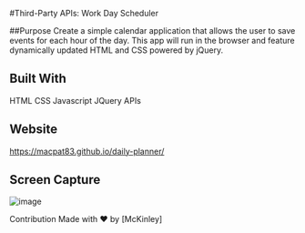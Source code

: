 #Third-Party APIs: Work Day Scheduler

##Purpose
Create a simple calendar application that allows the user to save events for each hour of the day. This app will run in the browser and feature dynamically updated HTML and CSS powered by jQuery.

## Built With
HTML
CSS
Javascript
JQuery
APIs



## Website
https://macpat83.github.io/daily-planner/

## Screen Capture
![image](https://user-images.githubusercontent.com/98047373/164577332-83eaa584-f172-4574-9eeb-5b77933c20b5.png)





Contribution
Made with ❤️ by [McKinley]
